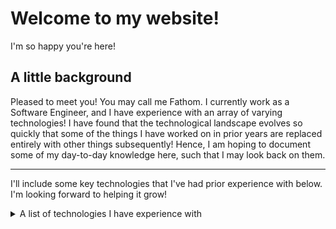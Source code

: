 # Welcome to my website!

I'm so happy you're here!

## A little background

Pleased to meet you! You may call me Fathom. I currently work as a Software Engineer, and I have experience with an array of varying technologies! I have found that the technological landscape evolves so quickly that some of the things I have worked on in prior years are replaced entirely with other things subsequently! Hence, I am hoping to document some of my day-to-day knowledge here, such that I may look back on them.

----

I'll include some key technologies that I've had prior experience with below. I'm looking forward to helping it grow!

<details>
<summary>A list of technologies I have experience with</summary>

<b>Programming Languages:</b>
Various, but the ones I feel the most familiar with are: <ul> 
    <li>Python</li> 
    <li>C#</li> 
    <li>Java</li> 
</ul>

<b>The Cloud:</b>
<ul> 
    <li>Azure</li> 
    <ul>
        <li>Sentinel</li> 
        <li>Logic Apps</li> 
    </ul>
    <li>AWS</li> 
    <ul>
        <li>EKS</li> 
        <li>EC2</li> 
        <li>Lambda</li> 
        <li>Security groups, networking, logs, etc</li> 
    </ul>
</ul>

<b>Processes:</b>
<ul> 
    <li>Test-Driven Development</li> 
    <li>Behavour-Driven Development</li> 
    <li>Scrum & Agile</li> 
</ul>

<b>Containers:</b>
<ul> 
    <li>Docker</li> 
    <li>Kubernetes, Helmcharts</li> 
</ul>

<b>IaC:</b>
<ul> 
    <li>Terraform</li> 
    <li>Cloudformation</li> 
</ul>

<b>Automation:</b>
<ul> 
    <li>Github Actions</li> 
    <li>Jenkins</li> 
    <li>Temporal</li> 
</ul>

<b>APIs:</b>
<ul> 
    <li>Kong</li> 
    <li>publishing APIs</li> 
    <li>Automated pipelines to do the above</li> <li>Building APIs</li>
</ul>

<b>Games Development:</b>
<ul> 
    <li>Unity</li> 
    <li>PyGame</li> 
</ul>

</details>